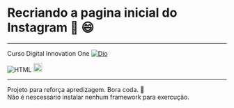 # Recriando a pagina inicial do Instagram  :rocket: :smile:
___
Curso Digital Innovation One 
[![Dio](https://web.digitalinnovation.one/assets/img/icons/16x16.png)](https://digitalinnovation.one/sign-up?ref=WP4YOQ9SIQ)

![HTML](https://upload.wikimedia.org/wikipedia/commons/thumb/1/10/CSS3_and_HTML5_logos_and_wordmarks.svg/32px-CSS3_and_HTML5_logos_and_wordmarks.svg.png)
<img src="https://pt.wikipedia.org/wiki/Ficheiro:React-icon.svg" width="20px"/>
___



Projeto para reforça apredizagem. Bora coda. :rocket:  
Não é nescessário instalar nenhum framework para exercução.



